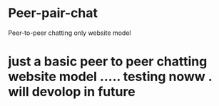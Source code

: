 # Peer-pair-chat
Peer-to-peer chatting only website model
# just a basic peer to peer chatting website model ..... testing noww . will devolop in future
